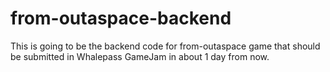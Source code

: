 # from-outaspace-backend


This is going to be the backend code for from-outaspace game that should be submitted in Whalepass GameJam in about 1 day from now.
